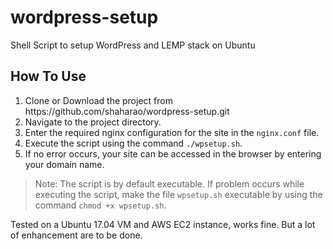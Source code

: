 # wordpress-setup
Shell Script to setup WordPress and LEMP stack on Ubuntu 

<h2>How To Use</h2>
<ol>
	<li>Clone or Download the project from https://github.com/shaharao/wordpress-setup.git</li>
	<li>Navigate to the project directory.</li>
	<li>Enter the required nginx configuration for the site in the <code>nginx.conf</code> file.
	<li>Execute the script using the command <code>./wpsetup.sh</code>.</li>
	<li>If no error occurs, your site can be accessed in the browser by entering your domain name.</li>
</ol>
<blockquote>Note: The script is by default executable. If problem occurs while executing the script, make the file <code>wpsetup.sh</code> executable by using the command <code>chmod +x wpsetup.sh</code>.</blockquote>

Tested on a Ubuntu 17.04 VM and AWS EC2 instance, works fine. But a lot of enhancement are to be done.
